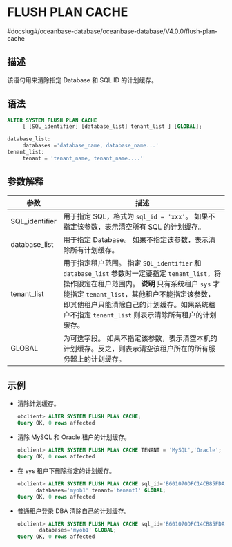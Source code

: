 FLUSH PLAN CACHE 
=====================================
#docslug#/oceanbase-database/oceanbase-database/V4.0.0/flush-plan-cache


描述 
-----------------------

该语句用来清除指定 Database 和 SQL ID 的计划缓存。

语法 
-----------------------

```sql
ALTER SYSTEM FLUSH PLAN CACHE
     [ [SQL_identifier] [database_list] tenant_list ] [GLOBAL];

database_list:
     databases ='database_name, database_name...'
tenant_list:
     tenant = 'tenant_name, tenant_name....'
```



参数解释 
-------------------------



|       参数       |                                                                                                                        描述                                                                                                                        |
|----------------|--------------------------------------------------------------------------------------------------------------------------------------------------------------------------------------------------------------------------------------------------|
| SQL_identifier | 用于指定 SQL，格式为 `sql_id = 'xxx'`。 如果不指定该参数，表示清空所有 SQL 的计划缓存。                                                                                                                                                                        |
| database_list  | 用于指定 Database。 如果不指定该参数，表示清除所有计划缓存。                                                                                                                                                                                              |
| tenant_list    | 用于指定租户范围。 指定 `SQL_identifier` 和 `database_list` 参数时一定要指定 `tenant_list`，将操作限定在租户范围内。 **说明**  只有系统租户 `sys` 才能指定 `tenant_list`，其他租户不能指定该参数，即其他租户只能清除自己的计划缓存。如果系统租户不指定 `tenant_list` 则表示清除所有租户的计划缓存。 |
| GLOBAL         | 为可选字段。 如果不指定该参数，表示清空本机的计划缓存。反之，则表示清空该租户所在的所有服务器上的计划缓存。                                                                                                                                                                           |



示例 
-----------------------

* 清除计划缓存。

  ```sql
  obclient> ALTER SYSTEM FLUSH PLAN CACHE;
  Query OK, 0 rows affected
  ```

  

* 清除 MySQL 和 Oracle 租户的计划缓存。

  ```sql
  obclient> ALTER SYSTEM FLUSH PLAN CACHE TENANT = 'MySQL','Oracle';
  Query OK, 0 rows affected
  ```

  

* 在 sys 租户下删除指定的计划缓存。

  ```sql
  obclient> ALTER SYSTEM FLUSH PLAN CACHE sql_id='B601070DFC14CB85FDA3766A69A9E1B3' 
        databases='myob1' tenant='tenant1' GLOBAL;
  Query OK, 0 rows affected
  ```

  

* 普通租户登录 DBA 清除自己的计划缓存。

  ```sql
  obclient> ALTER SYSTEM FLUSH PLAN CACHE sql_id='B601070DFC14CB85FDA3766A69A9E1B3'
         databases='myob1' GLOBAL;
  Query OK, 0 rows affected
  ```

  



